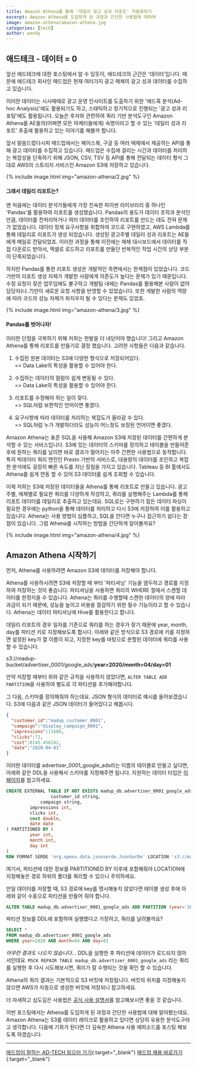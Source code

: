 ```yaml
---
title: Amazon Athena를 통해 '데일리 광고 성과 리포트' 자동화하기
excerpt: Amazon Athena를 도입하게 된 과정과 간단한 사용법에 대하여
image: amazon-athena/amazon-athena.jpg
categories: [tech]
author: wendy
---
```


## 애드테크 - 데이터 = 0
앞선 애드테크에 대한 포스팅에서 알 수 있듯이, 애드테크의 근간은 '데이터'입니다. 때문에 애드테크 회사인 매드업은 현재 여러가지 광고 매체의 광고 성과 데이터를 수집하고 있습니다.  

이러한 데이터는 시시때때로 광고 운영 인사이트를 도출하기 위한 '애드혹 분석(Ad-hoc Analysis)'에도 활용되기도 하고, 스태틱하고 정기적으로 진행되는 '광고 성과 리포팅'에도 활용됩니다. 오늘은 후자와 관련하여 쿼리 기반 분석도구인 Amazon Athena를 AE들의(어쩌면 모든 마케터들에게) 숙명이라고 할 수 있는 '데일리 성과 리포트' 추출에 활용하고 있는 이야기를 해볼까 합니다.  

앞서 말씀드렸다시피 매드업에서는 페이스북, 구글 등 여러 매체에서 제공하는 API를 통해 광고 데이터를 수집하고 있습니다. 매드업은 수집에 걸리는 시간과 데이터를 처리하는 복잡성을 단축하기 위해 JSON, CSV, TSV 등 API를 통해 전달되는 데이터 형식 그대로 AWS의 스토리지 서비스인 Amazon S3에 저장하고 있습니다.  

{% include image.html img="amazon-athena/2.jpg" %}

#### 그래서 데일리 리포트는?
맨 처음에는 데이터 분석가들에게 가장 친숙한 파이썬 라이브러리 중 하나인 'Pandas'를 활용하여 리포트를 생성했습니다. Pandas의 용도가 데이터 조작과 분석인 만큼, 데이터를 전처리하거나 여러 데이터를 조인하여 리포트를 만드는 데도 전혀 문제가 없었습니다. 데이터 정제 요구사항을 취합하여 코드로 구현하였고, AWS Lambda를 통해 데일리로 리포트가 생성 되었습니다. 생성된 광고주별 데일리 성과 리포트는 AE들에게 메일로 전달되었죠. 이러한 과정을 통해 이전에는 매체 대시보드에서 데이터를 직접 다운로드 받아서, 엑셀로 로드하고 리포트를 만들던 반복적인 작업 시간의 상당 부분이 단축되었습니다.  

하지만 Pandas를 통한 리포트 생성은 개발적인 측면에서는 한계점이 있었습니다. 코드 기반의 리포트 생성 자체가 개발한 사람에게 의존도가 높다는 문제가 있기 때문입니다. 수정 요청이 잦은 업무임에도 불구하고 개발팀 내에는 Pandas를 활용해본 사람이 없어 담당자(나..?)만이 새로운 요청 사항을 반영할 수 있었습니다. 또한 개발한 사람의 역량에 따라 코드의 성능 자체가 좌지우지 될 수 있다는 문제도 있었죠.  

{% include image.html img="amazon-athena/3.jpg" %}

#### Pandas를 벗어나자!
이러한 단점을 극복하기 위해 저희는 한발을 더 내딛어야 했습니다! 그리고 Amazon Athena를 통해 리포트를 만들기로 결정 했습니다. 고려한 사항들은 다음과 같습니다.  

1. 수집된 원본 데이터는 S3에 다양한 형식으로 저장되어있다.  
   => Data Lake의 특성을 활용할 수 있어야 한다.  
   
2. 수집하는 데이터의 컬럼이 쉽게 변동될 수 있다.   
   => Data Lake의 특성을 활용할 수 있어야 한다.  
   
3. 리포트를 수정해야 하는 일이 잦다.   
   => SQL처럼 보편적인 언어이면 좋겠다.  

4. 요구사항에 따라 데이터를 처리하는 복잡도가 올라갈 수 있다.   
   => SQL처럼 누가 개발하더라도 성능이 어느정도 보장된 언어이면 좋겠다.  

Amazon Athena는 표준 SQL을 사용해 Amazon S3에 저장된 데이터를 간편하게 분석할 수 있는 서비스입니다. S3에 있는 데이터의 스키마를 정의하고 테이블을 만들어준 후에 원하는 쿼리를 날리면 바로 결과가 떨어지는 아주 간편한 사용법으로 동작합니다. 특히 빅데이터 쿼리 엔진인 Presto 기반의 서비스로, 대용량의 데이터를 조인하고 복잡한 분석에도 굉장히 빠른 속도를 지닌 장점을 가지고 있습니다. Tableau 등 BI 툴에서도 Athena를 쉽게 연동 할 수 있어 S3 데이터를 쉽게 조회할 수 있습니다.  

이제 저희는 S3에 저장된 데이터들을 Athena를 통해 리포트로 만들고 있습니다. 광고주별, 매체별로 필요한 쿼리를 다양하게 작성하고, 쿼리를 실행해주는 Lambda를 통해 리포트 데이터를 데일리로 추출하고 있는데요. SQL로는 구현하기 힘든 데이터 파싱이 필요한 경우에는 python을 통해 데이터를 처리하고 다시 S3에 저장하여 이를 활용하고 있습니다. Athena는 사용 방법이 심플하고, SQL을 안다면 누구나 접근하기 쉽다는 장점이 있습니다. 그럼 Athena를 시작하는 방법을 간단하게 알아볼까요?  

{% include image.html img="amazon-athena/4.jpg" %}

## Amazon Athena 시작하기
먼저, Athena를 사용하려면 Amazon S3에 데이터를 저장해야 합니다.  

Athena를 사용하시려면 S3에 저장할 때 부터 '파티셔닝' 기능을 염두하고 경로를 지정하여 저장하는 것이 좋습니다. 파티셔닝을 사용하면 쿼리의 WHERE 절에서 스캔할 데이터를 한정지을 수 있습니다. Athena는 쿼리를 수행할때 스캔한 데이터의 양에 따라 과금이 되기 때문에, 성능을 높이고 비용을 절감하기 위한 필수 기능이라고 할 수 있습니다. Athena는 데이터 파티셔닝에 Hive를 활용한다고 합니다.  

데일리 리포트의 경우 일자를 기준으로 쿼리를 하는 경우가 잦기 때문에 year, month, day를 파티션 키로 지정해보도록 합시다. 아래와 같은 방식으로 S3 경로에 키를 지정하면 설정된 key가 열 이름이 되고, 지정한 key를 바탕으로 분할된 데이터에 쿼리를 사용할 수 있습니다.  

s3://madup-bucket/advertiser_0001/google_ads/**year=2020/month=04/day=01**  

만약 저장할 때부터 위와 같은 규칙을 사용하지 않았다면, `ALTER TABLE ADD PARTITION`을 사용하여 별도로 각 파티션을 추가해야합니다.  

그 다음, 스키마를 정의해줘야 하는데요.  JSON 형식의 데이터로 예시를 들어보겠습니다. S3에 다음과 같은 JSON 데이터가 들어있다고 해봅시다.  

```json
{
  "customer_id":"madup_customer_0001",
  "campaign":"display_campaign_0001",
  "impressions":11680,
  "clicks":72,
  "cost":8145.456242,
  "date":"2020-04-01"
}
```  

이러한 데이터를 advertiser_0001_google_ads라는 이름의 테이블로 만들고 싶다면, 아래와 같은 DDL을 사용해서 스키마를 지정해주면 됩니다. 지원하는 데이터 타입은 [이 페이지](https://docs.aws.amazon.com/ko_kr/athena/latest/ug/data-types.html)를 참고하세요.  

```SQL
CREATE EXTERNAL TABLE IF NOT EXISTS madup_db.advertiser_0001_google_ads (
				 customer_id string,
  			 campaign string,
         impressions int,
         clicks int,
         cost double,
         date date 
) PARTITIONED BY (
         year int,
         month int,
         day int
) 
ROW FORMAT SERDE 'org.openx.data.jsonserde.JsonSerDe' LOCATION 's3://madup-bucket/advertiser_0001/google_ads/' TBLPROPERTIES ('has_encrypted_data'='false')
```  

여기서, 파티션에 대한 정보를 PARTITIONED BY 이후에 포함해줘야 LOCATION에 지정해놓은 경로 하위의 폴더를 쿼리할 수 있으니 주의하세요.  

만일 데이터를 저장할 때, S3 경로에 key를 명시해놓지 않았다면 테이블 생성 후에 아래와 같이 수동으로 파티션을 만들어 줘야 합니다.  

```SQL
ALTER TABLE madup_db.advertiser_0001_google_ads ADD PARTITION (year='2020',month='04',day='01') LOCATION 's3://madup-bucket/advertiser_0001/google_ads/2020/04/01'
```  


파티션 정보를 DDL에 포함하여 실행했다고 가정하고, 쿼리를 날려볼까요?  

```SQL
SELECT *
FROM madup_db.advertiser_0001_google_ads
WHERE year=2020 AND month=04 AND day=01
```  

*아무런 결과도 나오지 않습니다...* DDL을 실행한 후 파티션에 데이터가 로드되지 않아서인데요. `MSCK REPAIR TABLE madup_db.advertiser_0001_google_ads` 라는 쿼리를 실행한 후 다시 시도해보시면, 쿼리가 잘 수행되는 것을 확인 할 수 있습니다.  

Athena의 쿼리 결과는 기본적으로 S3 버킷에 저장됩니다. 버킷의 위치를 지정해놓지 않으면 AWS가 자동으로 생성한 버킷에 저장되니 참고하세요.  

더 자세하고 심도깊은 사용법은 [공식 사용 설명서](https://docs.aws.amazon.com/ko_kr/athena/latest/ug/what-is.html)를 참고해보시면 좋을 것 같습니다.  

이번 포스팅에서는 Athena를 도입하게 된 과정과 간단한 사용법에 대해 알아봤는데요. Amazon Athena는 S3를 데이터 레이크로 활용하고 있다면 상당히 유용한 분석도구라고 생각합니다. 다음에 기회가 된다면 더 깊숙한 Athena 사용 에피소드를 포스팅 해보도록 하겠습니다.  

---

[매드업이 잘하는 AD-TECH 읽으러 가기](https://www.notion.so/maduphr/f5cafd7a9ab645889a843dcb2bc8605e){:target="_blank"}
[매드업 채용 바로가기](https://recruit.madup.com){:target="_blank"}  
